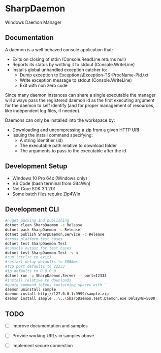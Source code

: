 # SharpDaemon

Windows Daemon Manager

## Documentation

A daemon is a well behaved console application that:

- Exits on closing of stdin (Console.ReadLine returns null)
- Reports its status by writting it to stdout (Console.WriteLine)
- Installs global unhandled exception catcher to:
  - Dump exception to Exceptions\Exception-TS-ProcName-Pid.txt
  - Write exception message to stdout (Console.WriteLine)
  - Exit with non zero code 

Since many daemon instances can share a single executable the manager will always pass the registered daemon id as the first executing argument for the daemon to self identify (and for proper management of resources, like independent log files, if needed).

Daemons can only be installed into the workspace by:

 - Downloading and uncompressing a zip from a given HTTP URI
 - Issuing the install command specifying:
   - A string identifier (id)
   - The executable path relative to download folder
   - The arguments to pass to the executable after the id

## Development Setup

- Windows 10 Pro 64x (Windows only)
- VS Code (bash terminal from Git4Win)
- Net Core SDK 3.1.201
- Some batch files require [Zip4Win](http://gnuwin32.sourceforge.net/packages/zip.htm)

## Development CLI

```bash
#nuget packing and publishing
dotnet clean SharpDaemon -c Release
dotnet pack SharpDaemon -c Release
dotnet publish SharpDaemon.Service -c Release
#cross platform test cases
dotnet test SharpDaemon.Test
#console output for test cases
dotnet test SharpDaemon.Test -v n
#run (ctrl+c to exit)
#restart delay defaults to 5000ms
#tcp port defaults to 22333
#ip defaults to 0.0.0.0
dotnet run -p SharpDaemon.Server -- port=12333
#install relative to downloads
#quote command tokens containing spaces with `
daemon uninstall sample
daemon install http://127.0.0.1:9999/sample.zip
daemon install sample ..\..\SharpDaemon.Test.Daemon.exe DelayMs=5000
```

## TODO

- [ ] Improve documentation and samples
- [ ] Provide working URLs in samples above
- [ ] Implement secure connection


